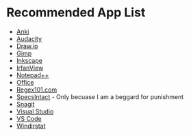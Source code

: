 # Recommended App List

<ul>
  <li><a href="https://apps.ankiweb.net/index.html" target="_blank">Anki</a></li>
  <li><a href="https://www.audacityteam.org/" target="_blank">Audacity</a></li>
  <li><a href="https://www.drawio.com/" target="_blank">Draw.io</a></li>
  <li><a href="https://www.gimp.org/" target="_blank">Gimp</a></li>
  <li><a href=https://inkscape.org/"" target="_blank">Inkscape</a></li> 
  <li><a href="https://www.irfanview.com/" target="_blank">IrfanView</a></li>
  <li><a href="https://notepad-plus-plus.org/" target="_blank">Notepad++</a></li>
  <li><a href="https://www.office.com/" target="_blank">Office</a></li>
  <li><a href="https://regex101.com/" target="_blank">Regex101.com</a></li>
   <li><a href="https://www.wbdg.org/dod/specsintact/software/download" target="_blank">SpecsIntact</a> - Only becuase I am a beggard for punishment</li> 
  <li><a href="https://www.techsmith.com/screen-capture.html" target="_blank">Snagit</a></li>
  <li><a href="https://visualstudio.microsoft.com/" target="_blank">Visual Studio</a></li>
  <li><a href="https://code.visualstudio.com/" target="_blank">VS Code</a></li>
  <li><a href="https://windirstat.net/" target="_blank">Windirstat</a></li>
</ul>
